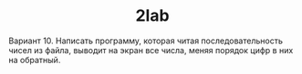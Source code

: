 <h1 align="center">2lab</h1>

<div style="justify-content:center">Вариант 10.
Написать программу, которая читая последовательность чисел из файла, выводит на экран все числа, меняя порядок цифр в них на обратный.<div>


